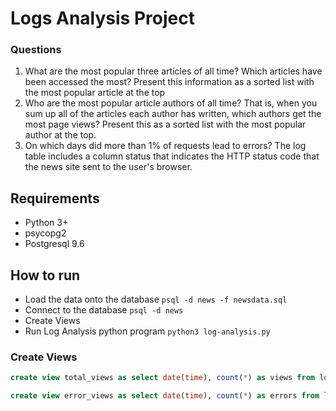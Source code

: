 # Logs Analysis Project
### Questions
1. What are the most popular three articles of all time?
  Which articles have been accessed the most?
  Present this information as a sorted list with the most popular article at the top
2. Who are the most popular article authors of all time?
  That is, when you sum up all of the articles each author has written, which authors get the most page views?
  Present this as a sorted list with the most popular author at the top.
3. On which days did more than 1% of requests lead to errors?
  The log table includes a column status that indicates the HTTP status code that the news site sent to the user's browser.

## Requirements
* Python 3+
* psycopg2
* Postgresql 9.6

## How to run

* Load the data onto the database `psql -d news -f newsdata.sql`
* Connect to the database `psql -d news`
* Create Views
* Run Log Analysis python program `python3 log-analysis.py`

### Create Views

```sql
create view total_views as select date(time), count(*) as views from log group by date(time);
```

```sql
create view error_views as select date(time), count(*) as errors from log where status='404 NOT FOUND' group by date(time);
```

